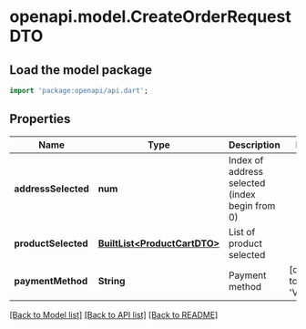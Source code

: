 # openapi.model.CreateOrderRequestDTO

## Load the model package
```dart
import 'package:openapi/api.dart';
```

## Properties
Name | Type | Description | Notes
------------ | ------------- | ------------- | -------------
**addressSelected** | **num** | Index of address selected (index begin from 0) | 
**productSelected** | [**BuiltList&lt;ProductCartDTO&gt;**](ProductCartDTO.md) | List of product selected | 
**paymentMethod** | **String** | Payment method | [default to 'VNPAY']

[[Back to Model list]](../README.md#documentation-for-models) [[Back to API list]](../README.md#documentation-for-api-endpoints) [[Back to README]](../README.md)


